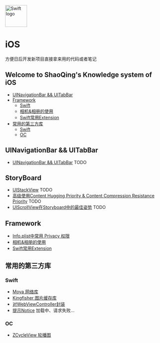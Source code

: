 <img src="https://swift.org/assets/images/swift.svg" alt="Swift logo" height="70" >

# iOS
方便日后开发新项目直接拿来用的代码或者笔记

## Welcome to ShaoQing's Knowledge system of iOS
- [UINavigationBar && UITabBar](#UINavigationBar-&&-UITabBar)
- [Framework](#Framework)
  -  [Swift](#Swift)
  -  [相机&相册的使用](#相机&相册的使用)
  -  [Swift常用Extension](#Swift常用Extension)
- [常用的第三方库](#常用的第三方库)
  -  [Swift](#Swift)
  -  [OC](#OC)
  
  
## UINavigationBar && UITabBar
* [UINavigationBar && UITabBar](https://www.jianshu.com/p/e72d1a0118fa) TODO

## StoryBoard
* [UIStackView]() TODO
* [高级使用Content Hugging Priority & Content Compression Resistance Priority]() TODO
* [UIScrollView在Storyboard中的最佳姿势]() TODO

## Framework
* [Info.plist中常用 Privacy 权限](https://www.jianshu.com/p/9b7a6d558f3a) 
* [相机&相册的使用](https://www.jianshu.com/writer#/notebooks/9759626/notes/52959881)
* [Swift常用Extension](https://www.jianshu.com/p/48d35d2a2207)

## 常用的第三方库
### Swift
* [Moya 网络库](https://github.com/Moya/Moya)
* [Kingfisher 图片缓存库](https://github.com/onevcat/Kingfisher)
* [对WebViewController封装](https://github.com/coffellas-cto/GDWebViewController)
* [提示Notice](https://github.com/johnlui/SwiftNotice) 加载中、请求失败...

### OC
* [ZCycleView 轮播图](https://github.com/MQZHot/ZCycleView)

